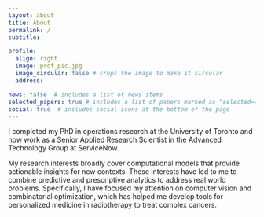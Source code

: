 ```yaml
---
layout: about
title: About
permalink: /
subtitle:

profile:
  align: right
  image: prof_pic.jpg
  image_circular: false # crops the image to make it circular
  address: 

news: false  # includes a list of news items 
selected_papers: true # includes a list of papers marked as "selected={true}"
social: true  # includes social icons at the bottom of the page
---
```


I completed my PhD in operations research at the University of Toronto and now work as a Senior Applied Research Scientist in the Advanced Technology Group at ServiceNow.

My research interests broadly cover computational models that provide actionable insights for new contexts. These interests have led to me to combine predictive and prescriptive analytics to address real world problems. Specifically, I have focused my attention on computer vision and combinatorial optimization, which has helped me develop tools for personalized medicine in radiotherapy to treat complex cancers. 

